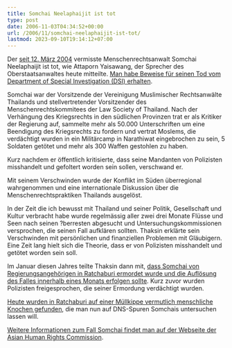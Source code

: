 ```yaml
---
title: Somchai Neelaphaijit ist tot
type: post
date: 2006-11-03T04:34:52+00:00
url: /2006/11/somchai-neelaphaijit-ist-tot/
lastmod: 2023-09-10T19:14:12+07:00
---
```

Der [seit 12. März 2004][1] vermisste Menschenrechtsanwalt Somchai Neelaphaijit ist tot, wie Attaporn Yaisawang, der Sprecher des Oberstaatsanwaltes heute mitteilte. [Man habe Beweise für seinen Tod vom Department of Special Investigation (<span class="caps">DSI</span>) erhalten][2].

Somchai war der Vorsitzende der Vereinigung Muslimischer Rechtsanwälte Thailands und stellvertretender Vorsitzender des Menschenrechtskommitees der Law Society of Thailand. Nach der Verhängung des Kriegsrechts in den südlichen Provinzen trat er als Kritiker der Regierung auf, sammelte mehr als 50.000 Unterschriften um eine Beendigung des Kriegsrechts zu fordern und vertrat Moslems, die verdächtigt wurden in ein Militärcamp in Narathiwat eingebrochen zu sein, 5 Soldaten getötet und mehr als 300 Waffen gestohlen zu haben.

Kurz nachdem er öffentlich kritisierte, dass seine Mandanten von Polizisten misshandelt und gefoltert worden sein sollen, verschwand er.

Mit seinem Verschwinden wurde der Konflikt im Süden überregional wahrgenommen und eine internationale Diskussion über die Menschenrechtspraktiken Thailands ausgelöst.

In der Zeit die ich bewusst mit Thailand und seiner Politik, Gesellschaft und Kultur verbracht habe wurde regelmässig aller zwei drei Monate Flüsse und Seen nach seinen ?berresten abgesucht und Untersuchungskommissionen versprochen, die seinen Fall aufklären sollten. Thaksin erklärte sein Verschwinden mit persönlichen und finanziellen Problemen mit Gläubigern. Eine Zeit lang hielt sich die Theorie, dass er von Polizisten misshandelt und getötet worden sein soll.

Im Januar diesen Jahres teilte Thaksin dann mit, [dass Somchai von Regierungsangehörigen in Ratchaburi ermordet wurde und die Auflösung des Falles innerhalb eines Monats erfolgen sollte][3]. Kurz zuvor wurden Polizisten freigesprochen, die seiner Ermordung verdächtigt wurden.

[Heute wurden in Ratchaburi auf einer Müllkippe vermutlich menschliche Knochen gefunden][4], die man nun auf DNS-Spuren Somchais untersuchen lassen will.

[Weitere Informationen zum Fall Somchai findet man auf der Webseite der Asian Human Rights Commission][5].

 [1]: http://www.ahrchk.net/ua/mainfile.php/2004/637/
 [2]: http://www.nationmultimedia.com/2006/11/03/headlines/headlines_30017957.php
 [3]: http://www.nationmultimedia.com/2006/01/14/headlines/index.php?news=headlines_19656926.html
 [4]: http://www.nationmultimedia.com/breakingnews/read.php?newsid=30017880
 [5]: http://campaigns.ahrchk.net/somchai/
